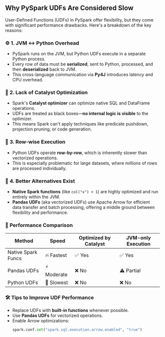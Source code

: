## **Why PySpark UDFs Are Considered Slow**

User-Defined Functions (UDFs) in PySpark offer flexibility, but they come with significant performance drawbacks. Here's a breakdown of the key reasons:

### ⚙️ **1. JVM ↔ Python Overhead**
- PySpark runs on the JVM, but Python UDFs execute in a separate Python process.
- Every row of data must be **serialized**, sent to Python, processed, and then **deserialized** back to JVM.
- This cross-language communication via **Py4J** introduces latency and CPU overhead.

### 🧠 **2. Lack of Catalyst Optimization**
- Spark's **Catalyst optimizer** can optimize native SQL and DataFrame operations.
- UDFs are treated as black boxes—**no internal logic is visible** to the optimizer.
- This means Spark can't apply techniques like predicate pushdown, projection pruning, or code generation.

### 🔁 **3. Row-wise Execution**
- Python UDFs operate **row-by-row**, which is inherently slower than vectorized operations.
- This is especially problematic for large datasets, where millions of rows are processed individually.

### 🧪 **4. Better Alternatives Exist**
- **Native Spark functions** (like `col("x") + 1`) are highly optimized and run entirely within the JVM.
- **Pandas UDFs** (aka vectorized UDFs) use Apache Arrow for efficient data transfer and batch processing, offering a middle ground between flexibility and performance.

### 🧭 **Performance Comparison**
| Method              | Speed       | Optimized by Catalyst | JVM-only Execution |
|---------------------|-------------|------------------------|--------------------|
| Native Spark Funcs  | 🔥 Fastest   | ✅ Yes                 | ✅ Yes             |
| Pandas UDFs         | ⚡ Moderate  | ❌ No                  | ⚠️ Partial         |
| Python UDFs         | 🐢 Slowest   | ❌ No                  | ❌ No              |

### 🛠️ **Tips to Improve UDF Performance**
- Replace UDFs with **built-in functions** whenever possible.
- Use **Pandas UDFs** for vectorized operations.
- Enable Arrow optimizations:  
  ```python
  spark.conf.set("spark.sql.execution.arrow.enabled", "true")
  ```
